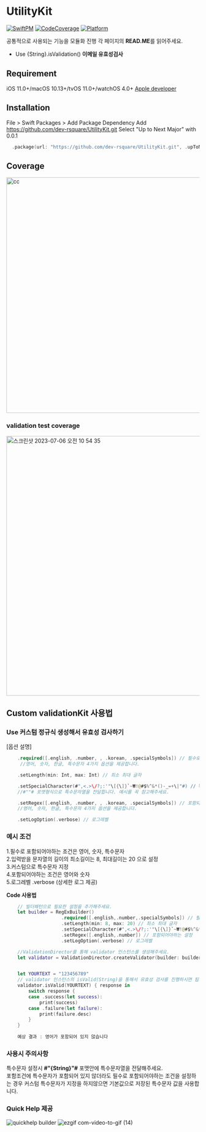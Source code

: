 # UtilityKit

[![SwiftPM](https://img.shields.io/badge/SPM-supported-DE5C43.svg?style=flat)](https://swift.org/package-manager/)
[![CodeCoverage](https://img.shields.io/static/v1?label=CodeCoverage&message=92.5&color=green)](https://github.com/dev-rsquare/UtilityKit.git)
[![Platform](https://img.shields.io/static/v1?label=platform&message=iOS&color=lightgrey)](https://github.com/dev-rsquare/UtilityKit.git)


공통적으로 사용되는 기능을 모듈화 진행 
각 페이지의 **READ.ME**를 읽어주세요.


- Use {String}.isValidation() 
**이메일 유효성검사** 


## Requirement

iOS 11.0+/macOS 10.13+/tvOS 11.0+/watchOS 4.0+
[Apple developer](https://developer.apple.com/documentation/swift/array/reduce(_:_:))

## Installation 

File > Swift Packages > Add Package Dependency
Add https://github.com/dev-rsquare/UtilityKit.git
Select "Up to Next Major" with 0.0.1

``` swift 
  .package(url: "https://github.com/dev-rsquare/UtilityKit.git", .upToNextMajor(from: "0.0.1"))
```

## Coverage

<img width="614" alt="cc" src="https://user-images.githubusercontent.com/67726869/229386290-824ee43c-7b3f-4be2-a9c2-82b556f80673.png">

### validation test coverage 
<img width="677" alt="스크린샷 2023-07-06 오전 10 54 35" src="https://github.com/dev-rsquare/UtilityKit/assets/67726869/0b49e674-b47a-4f43-852e-6ea4fa32fe44">

## Custom validationKit 사용법 

### Use 커스텀 정규식 생성해서 유효성 검사하기 

 [옵션 설명]
``` swift
    .required([.english, .number, , .korean, .specialSymbols]) // 필수로 포함되어야하는 설정
     //영어, 숫자, 한글, 특수문자 4가지 옵션을 제공합니다.
```
``` swift
    .setLength(min: Int, max: Int) // 최소 최대 글자
```
``` swift
    .setSpecialCharacter(#",<.>\/?;:'"\[{\]}`~₩!@#$%^&*()-_=+\|"#) // 특수문자 설정
    //#""# 포맷형식으로 특수문자열을 전달합니다. 예시를 꼭 참고해주세요.
```
``` swift
    .setRegex([.english, .number, , .korean, .specialSymbols]) // 포함되어야하는 조건
    //영어, 숫자, 한글, 특수문자 4가지 옵션을 제공합니다.
```
``` swift
    .setLogOption(.verbose) // 로그레벨
```

### 예시 조건 
1.필수로 포함되어야하는 조건은 영어, 숫자, 특수문자  
2.입력받을 문자열의 길이의 최소길이는 8, 최대길이는 20 으로 설정  
3.커스텀으로 특수문자 지정   
4.포함되어야하는 조건은 영어와 숫자   
5.로그레벨 .verbose (상세한 로그 제공)  

**Code 사용법**

``` swift
    // 빌더패턴으로 필요한 설정을 추가해주세요.
    let builder = RegExBuilder()
                    .required([.english,.number,.specialSymbols]) // 필수로 포함되어야하는 설정
                    .setLength(min: 8, max: 20) // 최소 최대 글자
                    .setSpecialCharacter(#",<.>\/?;:'"\[{\]}`~₩!@#$%^&*()-_=+\|"#) // 특수문자 설정 
                    .setRegex([.english,.number]) // 포함되어야하는 설정
                    .setLogOption(.verbose) // 로그레벨

    //ValidationDirector를 통해 validator 인스턴스를 생성해주세요.
    let validator = ValidationDirector.createValidator(builder: builder)


    let YOURTEXT = "123456789"
    // validator 인스턴스의 isValid(String)을 통해서 유효성 검사를 진행하시면 됩니다.
    validator.isValid(YOURTEXT) { response in
        switch response {
        case .success(let success):
            print(success)
        case .failure(let failure):
            print(failure.desc)
        }
    }
    
    예상 결과 : 영어가 포함되어 있지 않습니다

```

### 사용시 주의사항
특수문자 설정시 **#"{String}"#** 포맷안에 특수문자열을 전달해주세요.  
포함조건에 특수문자가 포함되어 있지 않더라도 필수로 포함되어야하는 조건을 설정하는 경우 커스텀 특수문자가 지정을 하지않으면 기본값으로 저장된 특수문자 값을 사용합니다. 


### Quick Help 제공 
![quickhelp builder](https://github.com/PotatoArtie/ValidationKit/assets/98959780/8f1f8167-8d11-4241-b4f5-6aa7a3b2cb69)
![ezgif com-video-to-gif (14)](https://github.com/PotatoArtie/ValidationKit/assets/98959780/dd360994-6c7a-4bd3-a1d1-840024873617)



